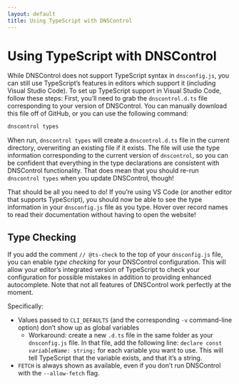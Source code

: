 ```yaml
---
layout: default
title: Using TypeScript with DNSControl
---
```


# Using TypeScript with DNSControl

While DNSControl does not support TypeScript syntax in `dnsconfig.js`, you can still use TypeScript’s features in editors which support it (including Visual Studio Code). To set up TypeScript support in Visual Studio Code, follow these steps:
First, you’ll need to grab the `dnscontrol.d.ts` file corresponding to your version of DNSControl. You can manually download this file off of GitHub, or you can use the following command:

```bash
dnscontrol types
```

When run, `dnscontrol types` will create a `dnscontrol.d.ts` file in the current directory, overwriting an existing file if it exists. The file will use the type information corresponding to the current version of `dnscontrol`, so you can be confident that everything in the type declarations are consistent with DNSControl functionality. That does mean that you should re-run `dnscontrol types` when you update DNSControl, though!

That should be all you need to do! If you’re using VS Code (or another editor that supports TypeScript), you should now be able to see the type information in your `dnsconfig.js` file as you type. Hover over record names to read their documentation without having to open the website!

## Type Checking

If you add the comment `// @ts-check` to the top of your `dnsconfig.js` file, you can enable _type checking_ for your DNSControl configuration. This will allow your editor’s integrated version of TypeScript to check your configuration for possible mistakes in addition to providing enhanced autocomplete. Note that not all features of DNSControl work perfectly at the moment.

Specifically:

-   Values passed to `CLI_DEFAULTS` (and the corresponding `-v` command-line option) don’t show up as global variables
    -   Workaround: create a new `.d.ts` file in the same folder as your `dnsconfig.js` file. In that file, add the following line: <code>declare const _variableName_: string;</code> for each variable you want to use. This will tell TypeScript that the variable exists, and that it’s a string.
-   `FETCH` is always shown as available, even if you don’t run DNSControl with the `--allow-fetch` flag.

